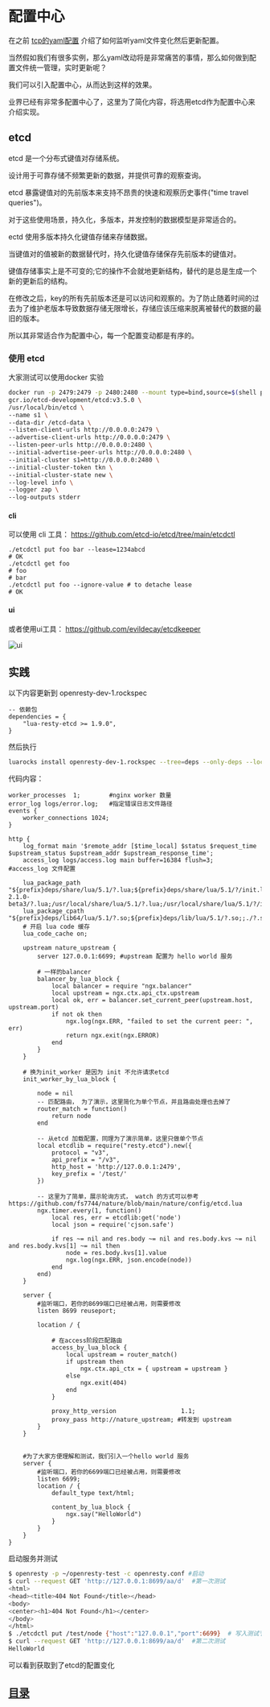 # 配置中心

在之前 [tcp的yaml配置](../tcp/yaml.md) 介绍了如何监听yaml文件变化然后更新配置。

当然假如我们有很多实例，那么yaml改动将是非常痛苦的事情，那么如何做到配置文件统一管理，实时更新呢？

我们可以引入配置中心，从而达到这样的效果。

业界已经有非常多配置中心了，这里为了简化内容，将选用etcd作为配置中心来介绍实现。

## etcd

etcd 是一个分布式键值对存储系统。

设计用于可靠存储不频繁更新的数据，并提供可靠的观察查询。

etcd 暴露键值对的先前版本来支持不昂贵的快速和观察历史事件("time travel queries")。

对于这些使用场景，持久化，多版本，并发控制的数据模型是非常适合的。

ectd 使用多版本持久化键值存储来存储数据。

当键值对的值被新的数据替代时，持久化键值存储保存先前版本的键值对。

键值存储事实上是不可变的;它的操作不会就地更新结构，替代的是总是生成一个新的更新后的结构。

在修改之后，key的所有先前版本还是可以访问和观察的。为了防止随着时间的过去为了维护老版本导致数据存储无限增长，存储应该压缩来脱离被替代的数据的最旧的版本。

所以其非常适合作为配置中心，每一个配置变动都是有序的。

### 使用 etcd

大家测试可以使用docker 实验

``` sh
docker run -p 2479:2479 -p 2480:2480 --mount type=bind,source=$(shell pwd)/tmp/etcd-data.tmp,destination=/etcd-data --name etcd \
gcr.io/etcd-development/etcd:v3.5.0 \
/usr/local/bin/etcd \
--name s1 \
--data-dir /etcd-data \
--listen-client-urls http://0.0.0.0:2479 \
--advertise-client-urls http://0.0.0.0:2479 \
--listen-peer-urls http://0.0.0.0:2480 \
--initial-advertise-peer-urls http://0.0.0.0:2480 \
--initial-cluster s1=http://0.0.0.0:2480 \
--initial-cluster-token tkn \
--initial-cluster-state new \
--log-level info \
--logger zap \
--log-outputs stderr
```

#### cli

可以使用 cli 工具： https://github.com/etcd-io/etcd/tree/main/etcdctl


```
./etcdctl put foo bar --lease=1234abcd
# OK
./etcdctl get foo
# foo
# bar
./etcdctl put foo --ignore-value # to detache lease
# OK
```

#### ui

或者使用ui工具：  https://github.com/evildecay/etcdkeeper

![ui](https://github.com/evildecay/etcdkeeper/raw/master/screenshots/ui.png)

## 实践

以下内容更新到 openresty-dev-1.rockspec

```
-- 依赖包
dependencies = {
    "lua-resty-etcd >= 1.9.0",
}
```

然后执行 

``` sh
luarocks install openresty-dev-1.rockspec --tree=deps --only-deps --local
```

代码内容：

``` nginx
worker_processes  1;        #nginx worker 数量
error_log logs/error.log;   #指定错误日志文件路径
events {
    worker_connections 1024;
}

http {
    log_format main '$remote_addr [$time_local] $status $request_time $upstream_status $upstream_addr $upstream_response_time';
    access_log logs/access.log main buffer=16384 flush=3;            #access_log 文件配置

    lua_package_path  "${prefix}deps/share/lua/5.1/?.lua;${prefix}deps/share/lua/5.1/?/init.lua;${prefix}?.lua;${prefix}?/init.lua;;./?.lua;/usr/local/openresty/luajit/share/luajit-2.1.0-beta3/?.lua;/usr/local/share/lua/5.1/?.lua;/usr/local/share/lua/5.1/?/init.lua;/usr/local/openresty/luajit/share/lua/5.1/?.lua;/usr/local/openresty/luajit/share/lua/5.1/?/init.lua;";
    lua_package_cpath "${prefix}deps/lib64/lua/5.1/?.so;${prefix}deps/lib/lua/5.1/?.so;;./?.so;/usr/local/lib/lua/5.1/?.so;/usr/local/openresty/luajit/lib/lua/5.1/?.so;/usr/local/lib/lua/5.1/loadall.so;";
    # 开启 lua code 缓存
    lua_code_cache on;

    upstream nature_upstream {
        server 127.0.0.1:6699; #upstream 配置为 hello world 服务

        # 一样的balancer
        balancer_by_lua_block {
            local balancer = require "ngx.balancer"
            local upstream = ngx.ctx.api_ctx.upstream
            local ok, err = balancer.set_current_peer(upstream.host, upstream.port)
            if not ok then
                ngx.log(ngx.ERR, "failed to set the current peer: ", err)
                return ngx.exit(ngx.ERROR)
            end
        }
    }

    # 换为init_worker 是因为 init 不允许请求etcd
    init_worker_by_lua_block {

        node = nil
        -- 匹配路由， 为了演示，这里简化为单个节点，并且路由处理也去掉了
        router_match = function()
            return node
        end

        -- 从etcd 加载配置，同理为了演示简单，这里只做单个节点
        local etcdlib = require("resty.etcd").new({
            protocol = "v3",
            api_prefix = "/v3",
            http_host = 'http://127.0.0.1:2479',
            key_prefix = '/test/'
        })

        -- 这里为了简单，展示轮询方式， watch 的方式可以参考 https://github.com/fs7744/nature/blob/main/nature/config/etcd.lua
        ngx.timer.every(1, function()
            local res, err = etcdlib:get('node')
            local json = require('cjson.safe')
            
            if res ~= nil and res.body ~= nil and res.body.kvs ~= nil and res.body.kvs[1] ~= nil then
                node = res.body.kvs[1].value
                ngx.log(ngx.ERR, json.encode(node))
            end
        end)
    }

    server {
		#监听端口，若你的8699端口已经被占用，则需要修改
        listen 8699 reuseport;

        location / {

            # 在access阶段匹配路由
            access_by_lua_block {
                local upstream = router_match()
                if upstream then
                    ngx.ctx.api_ctx = { upstream = upstream }
                else
                    ngx.exit(404)
                end
            }

            proxy_http_version                  1.1;
            proxy_pass http://nature_upstream; #转发到 upstream
        }
    }


    #为了大家方便理解和测试，我们引入一个hello world 服务
    server {
		#监听端口，若你的6699端口已经被占用，则需要修改
        listen 6699;
        location / {
            default_type text/html;

            content_by_lua_block {
                ngx.say("HelloWorld")
            }
        }
    }
}
```

启动服务并测试
```sh
$ openresty -p ~/openresty-test -c openresty.conf #启动
$ curl --request GET 'http://127.0.0.1:8699/aa/d'  #第一次测试
<html>
<head><title>404 Not Found</title></head>
<body>
<center><h1>404 Not Found</h1></center>
</body>
</html>
$ ./etcdctl put /test/node {"host":"127.0.0.1","port":6699}  # 写入测试节点数据
$ curl --request GET 'http://127.0.0.1:8699/aa/d'  #第二次测试
HelloWorld
```
可以看到获取到了etcd的配置变化

## [目录](https://fs7744.github.io/nature/)

